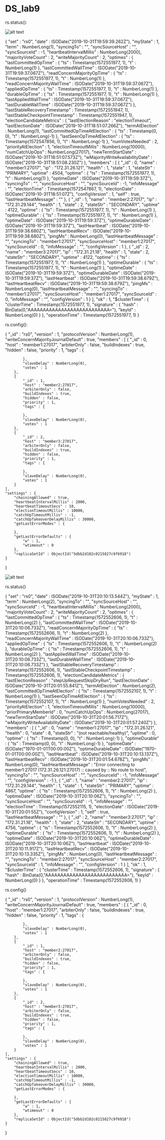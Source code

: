 # DS_lab9

rs.status():

![alt text](https://github.com/kamel2700/DS_lab9/blob/master/Screenshot%20from%202019-10-31%2023-01-00.png)

{
	"set" : "rs0",
	"date" : ISODate("2019-10-31T19:59:39.262Z"),
	"myState" : 1,
	"term" : NumberLong(1),
	"syncingTo" : "",
	"syncSourceHost" : "",
	"syncSourceId" : -1,
	"heartbeatIntervalMillis" : NumberLong(2000),
	"majorityVoteCount" : 2,
	"writeMajorityCount" : 2,
	"optimes" : {
		"lastCommittedOpTime" : {
			"ts" : Timestamp(1572551977, 1),
			"t" : NumberLong(1)
		},
		"lastCommittedWallTime" : ISODate("2019-10-31T19:59:37.067Z"),
		"readConcernMajorityOpTime" : {
			"ts" : Timestamp(1572551977, 1),
			"t" : NumberLong(1)
		},
		"readConcernMajorityWallTime" : ISODate("2019-10-31T19:59:37.067Z"),
		"appliedOpTime" : {
			"ts" : Timestamp(1572551977, 1),
			"t" : NumberLong(1)
		},
		"durableOpTime" : {
			"ts" : Timestamp(1572551977, 1),
			"t" : NumberLong(1)
		},
		"lastAppliedWallTime" : ISODate("2019-10-31T19:59:37.067Z"),
		"lastDurableWallTime" : ISODate("2019-10-31T19:59:37.067Z")
	},
	"lastStableRecoveryTimestamp" : Timestamp(1572551947, 1),
	"lastStableCheckpointTimestamp" : Timestamp(1572551947, 1),
	"electionCandidateMetrics" : {
		"lastElectionReason" : "electionTimeout",
		"lastElectionDate" : ISODate("2019-10-31T18:51:07.266Z"),
		"termAtElection" : NumberLong(1),
		"lastCommittedOpTimeAtElection" : {
			"ts" : Timestamp(0, 0),
			"t" : NumberLong(-1)
		},
		"lastSeenOpTimeAtElection" : {
			"ts" : Timestamp(1572547856, 1),
			"t" : NumberLong(-1)
		},
		"numVotesNeeded" : 2,
		"priorityAtElection" : 1,
		"electionTimeoutMillis" : NumberLong(10000),
		"numCatchUpOps" : NumberLong(27017),
		"newTermStartDate" : ISODate("2019-10-31T18:51:07.573Z"),
		"wMajorityWriteAvailabilityDate" : ISODate("2019-10-31T18:51:08.230Z")
	},
	"members" : [
		{
			"_id" : 0,
			"name" : "member1:27017",
			"ip" : "172.31.26.121",
			"health" : 1,
			"state" : 1,
			"stateStr" : "PRIMARY",
			"uptime" : 4504,
			"optime" : {
				"ts" : Timestamp(1572551977, 1),
				"t" : NumberLong(1)
			},
			"optimeDate" : ISODate("2019-10-31T19:59:37Z"),
			"syncingTo" : "",
			"syncSourceHost" : "",
			"syncSourceId" : -1,
			"infoMessage" : "",
			"electionTime" : Timestamp(1572547867, 1),
			"electionDate" : ISODate("2019-10-31T18:51:07Z"),
			"configVersion" : 1,
			"self" : true,
			"lastHeartbeatMessage" : ""
		},
		{
			"_id" : 1,
			"name" : "member2:27017",
			"ip" : "172.31.29.144",
			"health" : 1,
			"state" : 2,
			"stateStr" : "SECONDARY",
			"uptime" : 4122,
			"optime" : {
				"ts" : Timestamp(1572551977, 1),
				"t" : NumberLong(1)
			},
			"optimeDurable" : {
				"ts" : Timestamp(1572551977, 1),
				"t" : NumberLong(1)
			},
			"optimeDate" : ISODate("2019-10-31T19:59:37Z"),
			"optimeDurableDate" : ISODate("2019-10-31T19:59:37Z"),
			"lastHeartbeat" : ISODate("2019-10-31T19:59:38.680Z"),
			"lastHeartbeatRecv" : ISODate("2019-10-31T19:59:38.680Z"),
			"pingMs" : NumberLong(0),
			"lastHeartbeatMessage" : "",
			"syncingTo" : "member1:27017",
			"syncSourceHost" : "member1:27017",
			"syncSourceId" : 0,
			"infoMessage" : "",
			"configVersion" : 1
		},
		{
			"_id" : 2,
			"name" : "member3:27017",
			"ip" : "172.31.21.18",
			"health" : 1,
			"state" : 2,
			"stateStr" : "SECONDARY",
			"uptime" : 4122,
			"optime" : {
				"ts" : Timestamp(1572551977, 1),
				"t" : NumberLong(1)
			},
			"optimeDurable" : {
				"ts" : Timestamp(1572551977, 1),
				"t" : NumberLong(1)
			},
			"optimeDate" : ISODate("2019-10-31T19:59:37Z"),
			"optimeDurableDate" : ISODate("2019-10-31T19:59:37Z"),
			"lastHeartbeat" : ISODate("2019-10-31T19:59:38.679Z"),
			"lastHeartbeatRecv" : ISODate("2019-10-31T19:59:38.679Z"),
			"pingMs" : NumberLong(0),
			"lastHeartbeatMessage" : "",
			"syncingTo" : "member1:27017",
			"syncSourceHost" : "member1:27017",
			"syncSourceId" : 0,
			"infoMessage" : "",
			"configVersion" : 1
		}
	],
	"ok" : 1,
	"$clusterTime" : {
		"clusterTime" : Timestamp(1572551977, 1),
		"signature" : {
			"hash" : BinData(0,"AAAAAAAAAAAAAAAAAAAAAAAAAAA="),
			"keyId" : NumberLong(0)
		}
	},
	"operationTime" : Timestamp(1572551977, 1)
}




rs.config():

{
	"_id" : "rs0",
	"version" : 1,
	"protocolVersion" : NumberLong(1),
	"writeConcernMajorityJournalDefault" : true,
	"members" : [
		{
			"_id" : 0,
			"host" : "member1:27017",
			"arbiterOnly" : false,
			"buildIndexes" : true,
			"hidden" : false,
			"priority" : 1,
			"tags" : {
				
			},
			"slaveDelay" : NumberLong(0),
			"votes" : 1
		},
		{
			"_id" : 1,
			"host" : "member2:27017",
			"arbiterOnly" : false,
			"buildIndexes" : true,
			"hidden" : false,
			"priority" : 1,
			"tags" : {
				
			},
			"slaveDelay" : NumberLong(0),
			"votes" : 1
		},
		{
			"_id" : 2,
			"host" : "member3:27017",
			"arbiterOnly" : false,
			"buildIndexes" : true,
			"hidden" : false,
			"priority" : 1,
			"tags" : {
				
			},
			"slaveDelay" : NumberLong(0),
			"votes" : 1
		}
	],
	"settings" : {
		"chainingAllowed" : true,
		"heartbeatIntervalMillis" : 2000,
		"heartbeatTimeoutSecs" : 10,
		"electionTimeoutMillis" : 10000,
		"catchUpTimeoutMillis" : -1,
		"catchUpTakeoverDelayMillis" : 30000,
		"getLastErrorModes" : {
			
		},
		"getLastErrorDefaults" : {
			"w" : 1,
			"wtimeout" : 0
		},
		"replicaSetId" : ObjectId("5dbb2d102c0215827c9f6918")
	}
}




![alt text](https://github.com/kamel2700/DS_lab9/blob/master/Screenshot%20from%202019-10-31%2023-09-18.png)



rs.status()


{
	"set" : "rs0",
	"date" : ISODate("2019-10-31T20:10:13.544Z"),
	"myState" : 1,
	"term" : NumberLong(2),
	"syncingTo" : "",
	"syncSourceHost" : "",
	"syncSourceId" : -1,
	"heartbeatIntervalMillis" : NumberLong(2000),
	"majorityVoteCount" : 2,
	"writeMajorityCount" : 2,
	"optimes" : {
		"lastCommittedOpTime" : {
			"ts" : Timestamp(1572552606, 1),
			"t" : NumberLong(2)
		},
		"lastCommittedWallTime" : ISODate("2019-10-31T20:10:06.733Z"),
		"readConcernMajorityOpTime" : {
			"ts" : Timestamp(1572552606, 1),
			"t" : NumberLong(2)
		},
		"readConcernMajorityWallTime" : ISODate("2019-10-31T20:10:06.733Z"),
		"appliedOpTime" : {
			"ts" : Timestamp(1572552606, 1),
			"t" : NumberLong(2)
		},
		"durableOpTime" : {
			"ts" : Timestamp(1572552606, 1),
			"t" : NumberLong(2)
		},
		"lastAppliedWallTime" : ISODate("2019-10-31T20:10:06.733Z"),
		"lastDurableWallTime" : ISODate("2019-10-31T20:10:06.733Z")
	},
	"lastStableRecoveryTimestamp" : Timestamp(1572552606, 1),
	"lastStableCheckpointTimestamp" : Timestamp(1572552606, 1),
	"electionCandidateMetrics" : {
		"lastElectionReason" : "stepUpRequestSkipDryRun",
		"lastElectionDate" : ISODate("2019-10-31T20:01:55.841Z"),
		"termAtElection" : NumberLong(2),
		"lastCommittedOpTimeAtElection" : {
			"ts" : Timestamp(1572552107, 1),
			"t" : NumberLong(1)
		},
		"lastSeenOpTimeAtElection" : {
			"ts" : Timestamp(1572552107, 1),
			"t" : NumberLong(1)
		},
		"numVotesNeeded" : 2,
		"priorityAtElection" : 1,
		"electionTimeoutMillis" : NumberLong(10000),
		"priorPrimaryMemberId" : 0,
		"numCatchUpOps" : NumberLong(27017),
		"newTermStartDate" : ISODate("2019-10-31T20:01:56.717Z"),
		"wMajorityWriteAvailabilityDate" : ISODate("2019-10-31T20:01:57.240Z")
	},
	"members" : [
		{
			"_id" : 0,
			"name" : "member1:27017",
			"ip" : "172.31.26.121",
			"health" : 0,
			"state" : 8,
			"stateStr" : "(not reachable/healthy)",
			"uptime" : 0,
			"optime" : {
				"ts" : Timestamp(0, 0),
				"t" : NumberLong(-1)
			},
			"optimeDurable" : {
				"ts" : Timestamp(0, 0),
				"t" : NumberLong(-1)
			},
			"optimeDate" : ISODate("1970-01-01T00:00:00Z"),
			"optimeDurableDate" : ISODate("1970-01-01T00:00:00Z"),
			"lastHeartbeat" : ISODate("2019-10-31T20:10:13.137Z"),
			"lastHeartbeatRecv" : ISODate("2019-10-31T20:01:54.678Z"),
			"pingMs" : NumberLong(0),
			"lastHeartbeatMessage" : "Error connecting to member1:27017 (172.31.26.121:27017) :: caused by :: No route to host",
			"syncingTo" : "",
			"syncSourceHost" : "",
			"syncSourceId" : -1,
			"infoMessage" : "",
			"configVersion" : -1
		},
		{
			"_id" : 1,
			"name" : "member2:27017",
			"ip" : "172.31.29.144",
			"health" : 1,
			"state" : 1,
			"stateStr" : "PRIMARY",
			"uptime" : 4867,
			"optime" : {
				"ts" : Timestamp(1572552606, 1),
				"t" : NumberLong(2)
			},
			"optimeDate" : ISODate("2019-10-31T20:10:06Z"),
			"syncingTo" : "",
			"syncSourceHost" : "",
			"syncSourceId" : -1,
			"infoMessage" : "",
			"electionTime" : Timestamp(1572552115, 1),
			"electionDate" : ISODate("2019-10-31T20:01:55Z"),
			"configVersion" : 1,
			"self" : true,
			"lastHeartbeatMessage" : ""
		},
		{
			"_id" : 2,
			"name" : "member3:27017",
			"ip" : "172.31.21.18",
			"health" : 1,
			"state" : 2,
			"stateStr" : "SECONDARY",
			"uptime" : 4756,
			"optime" : {
				"ts" : Timestamp(1572552606, 1),
				"t" : NumberLong(2)
			},
			"optimeDurable" : {
				"ts" : Timestamp(1572552606, 1),
				"t" : NumberLong(2)
			},
			"optimeDate" : ISODate("2019-10-31T20:10:06Z"),
			"optimeDurableDate" : ISODate("2019-10-31T20:10:06Z"),
			"lastHeartbeat" : ISODate("2019-10-31T20:10:11.917Z"),
			"lastHeartbeatRecv" : ISODate("2019-10-31T20:10:13.335Z"),
			"pingMs" : NumberLong(0),
			"lastHeartbeatMessage" : "",
			"syncingTo" : "member2:27017",
			"syncSourceHost" : "member2:27017",
			"syncSourceId" : 1,
			"infoMessage" : "",
			"configVersion" : 1
		}
	],
	"ok" : 1,
	"$clusterTime" : {
		"clusterTime" : Timestamp(1572552606, 1),
		"signature" : {
			"hash" : BinData(0,"AAAAAAAAAAAAAAAAAAAAAAAAAAA="),
			"keyId" : NumberLong(0)
		}
	},
	"operationTime" : Timestamp(1572552606, 1)
}



 rs.config()
 
 
{
	"_id" : "rs0",
	"version" : 1,
	"protocolVersion" : NumberLong(1),
	"writeConcernMajorityJournalDefault" : true,
	"members" : [
		{
			"_id" : 0,
			"host" : "member1:27017",
			"arbiterOnly" : false,
			"buildIndexes" : true,
			"hidden" : false,
			"priority" : 1,
			"tags" : {
				
			},
			"slaveDelay" : NumberLong(0),
			"votes" : 1
		},
		{
			"_id" : 1,
			"host" : "member2:27017",
			"arbiterOnly" : false,
			"buildIndexes" : true,
			"hidden" : false,
			"priority" : 1,
			"tags" : {
				
			},
			"slaveDelay" : NumberLong(0),
			"votes" : 1
		},
		{
			"_id" : 2,
			"host" : "member3:27017",
			"arbiterOnly" : false,
			"buildIndexes" : true,
			"hidden" : false,
			"priority" : 1,
			"tags" : {
				
			},
			"slaveDelay" : NumberLong(0),
			"votes" : 1
		}
	],
	"settings" : {
		"chainingAllowed" : true,
		"heartbeatIntervalMillis" : 2000,
		"heartbeatTimeoutSecs" : 10,
		"electionTimeoutMillis" : 10000,
		"catchUpTimeoutMillis" : -1,
		"catchUpTakeoverDelayMillis" : 30000,
		"getLastErrorModes" : {
			
		},
		"getLastErrorDefaults" : {
			"w" : 1,
			"wtimeout" : 0
		},
		"replicaSetId" : ObjectId("5dbb2d102c0215827c9f6918")
	}
}





